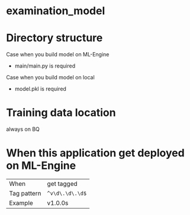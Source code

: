 # examination_model


# Directory structure
 Case when you build model on ML-Engine
  - main/main.py is required
  
 Case when you build model on local
   - model.pkl is required
   
# Training data location
always on BQ
 
# When this application get deployed on ML-Engine
|    |    |
| ---- | ---- |
|  When  |   get tagged  |
|  Tag pattern  |  `^v\d\.\d\.\d$`  |
|  Example  |  v1.0.0s |